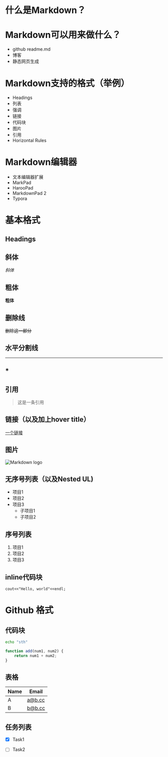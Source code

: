 # 什么是Markdown？
# Markdown可以用来做什么？
- github readme.md
- 博客
- 静态网页生成  

# Markdown支持的格式（举例）
- Headings
- 列表
- 强调
- 链接
- 代码块
- 图片
- 引用
- Horizontal Rules  

# Markdown编辑器
- 文本编辑器扩展
- MarkPad
- HarooPad
- MarkdownPad 2
- Typora  

# 基本格式
## Headings
## 斜体
*斜体*
## 粗体
**粗体**
## 删除线
~~删除这一部分~~
## 水平分割线
---
## \*
## 引用
> 这是一条引用
## 链接（以及加上hover title）
[一个链接](https://rebbachi.com "其实是我的网站的链接啦")
## 图片
![Markdown logo](https://markdown-here.com/img/icon256.png)

## 无序号列表（以及Nested UL)
* 项目1
* 项目2
* 项目3
	* 子项目1
	* 子项目2

## 序号列表
1. 项目1
1. 项目2
1. 项目3

## inline代码块
`cout<<"Hello, world"<<endl;`

# Github 格式
## 代码块
```bash
echo "sth"
```
```javascript
function add(num1, num2) {
	return num1 + num2;
}
```
## 表格
|Name|Email|
|----|-----|
|A|a@b.cc|
|B|b@b.cc|
## 任务列表
- [x] Task1
- [ ] Task2



